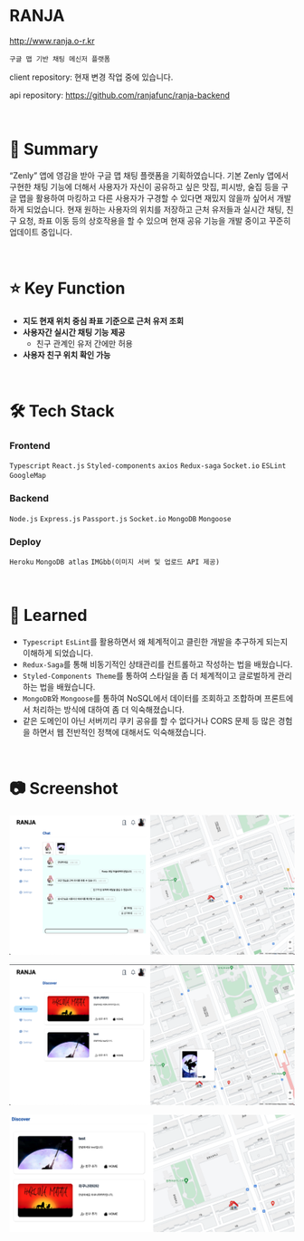 # RANJA

<a href="http://www.ranja.o-r.kr">http://www.ranja.o-r.kr</a>

    구글 맵 기반 채팅 메신저 플랫폼

<p>
client repository: 현재 변경 작업 중에 있습니다. 
<!-- <a href="https://github.com/ranjafunc/ranja-frontend">https://github.com/ranjafunc/ranja-frontend</a> -->
</p>
<p>
api repository: 
<a href="https://github.com/ranjafunc/ranja-backend">https://github.com/ranjafunc/ranja-backend</a>
</p>
<br />

# 📝 Summary

“Zenly” 앱에 영감을 받아 구글 맵 채팅 플랫폼을 기획하였습니다. 기본 Zenly 앱에서 구현한 채팅 기능에 더해서 사용자가 자신이 공유하고 싶은 맛집, 피시방, 술집 등을 구글 맵을 활용하여 마킹하고 다른 사용자가 구경할 수 있다면 재밌지 않을까 싶어서 개발하게 되었습니다. 현재 원하는 사용자의 위치를 저장하고 근처 유저들과 실시간 채팅, 친구 요청, 좌표 이동 등의 상호작용을 할 수 있으며 현재 공유 기능을 개발 중이고 꾸준히 업데이트 중입니다.

<br />

# ⭐️ Key Function

- **지도 현재 위치 중심 좌표 기준으로 근처 유저 조회**
- **사용자간 실시간 채팅 기능 제공**
  - 친구 관계인 유저 간에만 허용
- **사용자 친구 위치 확인 가능**

<br />

# 🛠 Tech Stack

### Frontend

`Typescript` `React.js` `Styled-components` `axios` `Redux-saga` `Socket.io` `ESLint` `GoogleMap`

### **Backend**

`Node.js` `Express.js` `Passport.js` `Socket.io` `MongoDB` `Mongoose`

### Deploy

`Heroku` `MongoDB atlas` `IMGbb(이미지 서버 및 업로드 API 제공)`

<br />

# 🤔 Learned

- `Typescript` `EsLint`를 활용하면서 왜 체계적이고 클린한 개발을 추구하게 되는지 이해하게 되었습니다.
- `Redux-Saga`를 통해 비동기적인 상태관리를 컨트롤하고 작성하는 법을 배웠습니다.
- `Styled-Components Theme`를 통하여 스타일을 좀 더 체계적이고 글로벌하게 관리하는 법을 배웠습니다.
- `MongoDB`와 `Mongoose`를 통하여 NoSQL에서 데이터를 조회하고 조합하며 프론트에서 처리하는 방식에 대하여 좀 더 익숙해졌습니다.
- 같은 도메인이 아닌 서버끼리 쿠키 공유를 할 수 없다거나 CORS 문제 등 많은 경험을 하면서 웹 전반적인 정책에 대해서도 익숙해졌습니다.

<br />

# 📷 Screenshot

<p><img src="./docs_images/chat.png" /></p>
<p><img src="./docs_images/discover.png" /></p>
<p><img src="./docs_images/discover2.png" /></p>
